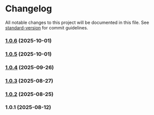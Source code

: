 # Changelog

All notable changes to this project will be documented in this file. See [standard-version](https://github.com/conventional-changelog/standard-version) for commit guidelines.

### [1.0.6](https://github.com/ibsheet/ibsheet-react-component/compare/v1.0.5...v1.0.6) (2025-10-01)

### [1.0.5](https://github.com/ibsheet/ibsheet-react-component/compare/v1.0.4...v1.0.5) (2025-10-01)

### [1.0.4](https://github.com/ibsheet/ibsheet-react-component/compare/v1.0.3...v1.0.4) (2025-09-26)

### [1.0.3](https://github.com/ibsheet/ibsheet-react-component/compare/v1.0.2...v1.0.3) (2025-08-27)

### [1.0.2](https://github.com/ibsheet/ibsheet-react-component/compare/v1.0.1...v1.0.2) (2025-08-25)

### 1.0.1 (2025-08-12)
